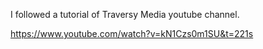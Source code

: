 I followed a tutorial of Traversy Media youtube channel.

https://www.youtube.com/watch?v=kN1Czs0m1SU&t=221s